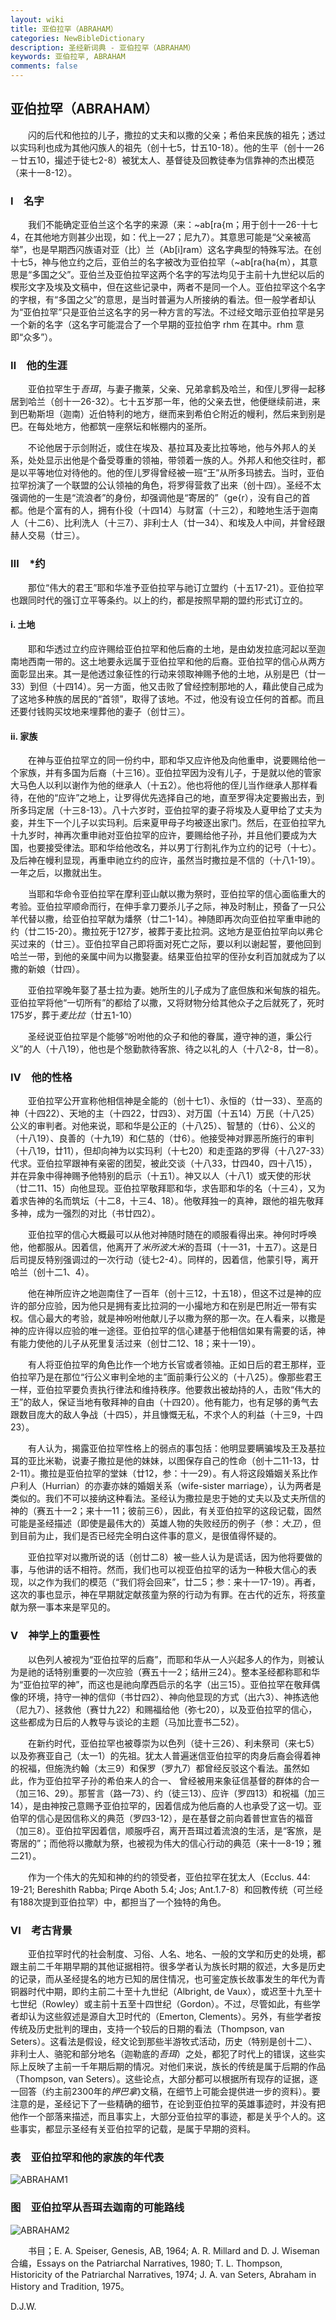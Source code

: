 ```yaml
---
layout: wiki
title: 亚伯拉罕（ABRAHAM）
categories: NewBibleDictionary
description: 圣经新词典 - 亚伯拉罕（ABRAHAM）
keywords: 亚伯拉罕, ABRAHAM
comments: false
---
```


## 亚伯拉罕（ABRAHAM）

　　闪的后代和他拉的儿子，撒拉的丈夫和以撒的父亲；希伯来民族的祖先；透过以实玛利也成为其他闪族人的祖先（创十七5，廿五10-18）。他的生平（创十一26－廿五10，撮述于徒七2-8）被犹太人、基督徒及回教徒奉为信靠神的杰出模范（来十一8-12）。

### Ⅰ　名字

　　我们不能确定亚伯兰这个名字的来源（来：~ab[ra{m；用于创十一26-十七4，在其他地方则甚少出现，如：代上一27；尼九7）。其意思可能是“父亲被高举”，也是早期西闪族语对亚（比）兰（Ab[i]ram）这名字典型的特殊写法。在创十七5，神与他立约之后，亚伯兰的名字被改为亚伯拉罕（~ab[ra{ha{m），其意思是“多国之父”。亚伯兰及亚伯拉罕这两个名字的写法均见于主前十九世纪以后的楔形文字及埃及文稿中，但在这些记录中，两者不是同一个人。亚伯拉罕这个名字的字根，有“多国之父”的意思，是当时普遍为人所接纳的看法。但一般学者却认为“亚伯拉罕”只是亚伯兰这名字的另一种方言的写法。不过经文暗示亚伯拉罕是另一个新的名字（这名字可能混合了一个早期的亚拉伯字 rhm 在其中。rhm 意即“众多”）。

### Ⅱ　他的生涯

　　亚伯拉罕生于*吾珥*，与妻子撒莱，父亲、兄弟拿鹤及哈兰，和侄儿罗得一起移居到哈兰（创十一26-32）。七十五岁那一年，他的父亲去世，他便继续前进，来到巴勒斯坦（迦南）近伯特利的地方，继而来到希伯仑附近的幔利，然后来到别是巴。在每处地方，他都筑一座祭坛和帐棚内的圣所。

　　不论他居于示剑附近，或住在埃及、基拉耳及麦比拉等地，他与外邦人的关系，处处显示出他是个备受尊重的领袖，带领着一族的人。外邦人和他交往时，都是以平等地位对待他的。他的侄儿罗得曾经被一班“王”从所多玛掳去。当时，亚伯拉罕扮演了一个联盟的公认领袖的角色，将罗得营救了出来（创十四）。圣经不太强调他的一生是“流浪者”的身份，却强调他是“寄居的”（ge{r），没有自己的首都。他是个富有的人，拥有仆役（十四14）与财富（十三2），和睦地生活于迦南人（十二6）、比利洗人（十三7）、非利士人（廿一34）、和埃及人中间，并曾经跟赫人交易（廿三）。

### Ⅲ　*约

　　那位“伟大的君王”耶和华准予亚伯拉罕与祂订立盟约（十五17-21）。亚伯拉罕也跟同时代的强订立平等条约。以上的约，都是按照早期的盟约形式订立的。

#### i. 土地

　　耶和华透过立约应许赐给亚伯拉罕和他后裔的土地，是由幼发拉底河起以至迦南地西南一带的。这土地要永远属于亚伯拉罕和他的后裔。亚伯拉罕的信心从两方面彰显出来。其一是他透过象征性的行动来领取神赐予他的土地，从别是巴（廿一33）到但（十四14）。另一方面，他又击败了曾经控制那地的人，藉此使自己成为了这地多种族的居民的“首领”，取得了该地。不过，他没有设立任何的首都。而且还要付钱购买坟地来埋葬他的妻子（创廿三）。

#### ii. 家族

　　在神与亚伯拉罕立的同一份约中，耶和华又应许他及向他重申，说要赐给他一个家族，并有多国为后裔（十三16）。亚伯拉罕因为没有儿子，于是就以他的管家大马色人以利以谢作为他的继承人（十五2）。他也将他的侄儿当作继承人那样看待，在他的“应许”之地上，让罗得优先选择自己的地，直至罗得决定要搬出去，到所多玛定居（十三8-13）。八十六岁时，亚伯拉罕的妻子将埃及人夏甲给了丈夫为妾，并生下一个儿子以实玛利。后来夏甲母子均被逐出家门。然后，在亚伯拉罕九十九岁时，神再次重申祂对亚伯拉罕的应许，要赐给他子孙，并且他们要成为大国，也要接受律法。耶和华给他改名，并以男丁行割礼作为立约的记号（十七）。及后神在幔利显现，再重申祂立约的应许，虽然当时撒拉是不信的（十八1-19）。一年之后，以撒就出生。

　　当耶和华命令亚伯拉罕在摩利亚山献以撒为祭时，亚伯拉罕的信心面临重大的考验。亚伯拉罕顺命而行，在伸手拿刀要杀儿子之际，神及时制止，预备了一只公羊代替以撒，给亚伯拉罕献为燔祭（廿二1-14）。神随即再次向亚伯拉罕重申祂的约（廿二15-20）。撒拉死于127岁，被葬于麦比拉洞。这地方是亚伯拉罕向以弗仑买过来的（廿三）。亚伯拉罕自己即将面对死亡之际，要以利以谢起誓，要他回到哈兰一带，到他的亲属中间为以撒娶妻。结果亚伯拉罕的侄孙女利百加就成为了以撒的新娘（廿四）。

　　亚伯拉罕晚年娶了基士拉为妻。她所生的儿子成为了底但族和米甸族的祖先。亚伯拉罕将他“一切所有”的都给了以撒，又将财物分给其他众子之后就死了，死时175岁，葬于*麦比拉*（廿五1-10）

　　圣经说亚伯拉罕是个能够“吩咐他的众子和他的眷属，遵守神的道，秉公行义”的人（十八19），他也是个慇勤款待客旅、待之以礼的人（十八2-8，廿一8）。

### Ⅳ　他的性格

　　亚伯拉罕公开宣称他相信神是全能的（创十七1）、永恒的（廿一33）、至高的神（十四22）、天地的主（十四22，廿四3）、对万国（十五14）万民（十八25）公义的审判者。对他来说，耶和华是公正的（十八25）、智慧的（廿6）、公义的（十八19）、良善的（十九19）和仁慈的（廿6）。他接受神对罪恶所施行的审判（十八19，廿11），但却向神为以实玛利（十七20）和走歪路的罗得（十八27-33）代求。亚伯拉罕跟神有亲密的团契，被此交谈（十八33，廿四40，四十八15），并在异象中得神赐予他特别的启示（十五1）。神又以人（十八1）或天使的形状（廿二11、15）向他显现。亚伯拉罕敬拜耶和华，求告耶和华的名（十三4），又为着求告神的名而筑坛（十二8，十三4、18）。他敬拜独一的真神，跟他的祖先敬拜多神，成为一强烈的对比（书廿四2）。

　　亚伯拉罕的信心大概最可以从他对神随时随在的顺服看得出来。神何时呼唤他，他都服从。因着信，他离开了*米所波大米*的吾珥（十一31，十五7）。这是日后司提反特别强调过的一次行动（徒七2-4）。同样的，因着信，他蒙引导，离开哈兰（创十二1、4）。

　　他在神所应许之地迦南住了一百年（创十三12，十五18），但这不过是神的应许的部分应验，因为他只是拥有麦比拉洞的一小撮地方和在别是巴附近一带有实权。信心最大的考验，就是神吩咐他献儿子以撒为祭的那一次。在人看来，以撒是神的应许得以应验的唯一途径。亚伯拉罕的信心建基于他相信如果有需要的话，神有能力使他的儿子从死里复活过来（创廿二12、18；来十一19）。

　　有人将亚伯拉罕的角色比作一个地方长官或者领袖。正如日后的君王那样，亚伯拉罕乃是在那位“行公义审判全地的主”面前秉行公义的（十八25）。像那些君王一样，亚伯拉罕要负责执行律法和维持秩序。他要救出被劫持的人，击败“伟大的王”的敌人，保证当地有敬拜神的自由（十四20）。他有能力，也有足够的勇气去跟数目庞大的敌人争战（十四5），并且慷慨无私，不求个人的利益（十三9，十四23）。

　　有人认为，揭露亚伯拉罕性格上的弱点的事包括：他明显要瞒骗埃及王及基拉耳的亚比米勒，说妻子撒拉是他的妹妹，以图保存自己的性命（创十二11-13，廿2-11）。撒拉是亚伯拉罕的堂妹（廿12，参：十一29）。有人将这段婚姻关系比作户利人（Hurrian）的亦妻亦妹的婚姻关系（wife-sister marriage），认为两者是类似的。我们不可以接纳这种看法。圣经认为撒拉是忠于她的丈夫以及丈夫所信的神的（赛五十一2；来十一11；彼前三6），因此，有关亚伯拉罕的这段记载，固然可能是圣经描述（即使是最伟大的）英雄人物的失败经历的例子（参：*大卫*），但到目前为止，我们是否已经完全明白这件事的意义，是很值得怀疑的。

　　亚伯拉罕对以撒所说的话（创廿二8）被一些人认为是谎话，因为他将要做的事，与他讲的话不相符。然而，我们也可以视亚伯拉罕的话为一种极大信心的表现，以之作为我们的模范（“我们将会回来”，廿二5；参：来十一17-19）。再者，这次的事也显示，神在早期就定献孩童为祭的行动为有罪。在古代的近东，将孩童献为祭一事本来是罕见的。

### Ⅴ　神学上的重要性

　　以色列人被视为“亚伯拉罕的后裔”，而耶和华从一人兴起多人的作为，则被认为是祂的话特别重要的一次应验（赛五十一2；结卅三24）。整本圣经都称耶和华为“亚伯拉罕的神”，而这也是祂向摩西启示的名字（出三15）。亚伯拉罕在敬拜偶像的环境，持守一神的信仰（书廿四2）、神向他显现的方式（出六3）、神拣选他（尼九7）、拯救他（赛廿九22）和赐福给他（弥七20），以及亚伯拉罕的信心，这些都成为日后的人教导与谈论的主题（马加比壹书二52）。

　　在新约时代，亚伯拉罕也被尊崇为以色列（徒十三26）、利未祭司（来七5）以及弥赛亚自己（太一1）的先祖。犹太人普遍迷信亚伯拉罕的肉身后裔会得着神的祝福，但施洗约翰（太三9）和保罗（罗九7）都曾经反驳这个看法。虽然如此，作为亚伯拉罕子孙的希伯来人的合一、 曾经被用来象征信基督的群体的合一（加三16、29）。那誓言（路一73）、约（徒三13）、应许（罗四13）和祝福（加三14），是由神按己意赐予亚伯拉罕的，因着信成为他后裔的人也承受了这一切。亚伯罕的信心是因信称义的典范（罗四3-12），是在基督之前向着普世宣告的福音（加三8）。亚伯拉罕因着信，顺服呼召，离开吾珥过着流浪的生活，是“客旅，是寄居的”；而他将以撒献为祭，也被视为伟大的信心行动的典范（来十一8-19；雅二21）。

　　作为一个伟大的先知和神的约的领受者，亚伯拉罕在犹太人（Ecclus. 44: 19-21; Bereshith Rabba; Pirqe Aboth 5.4; Jos; Ant.1.7-8）和回教传统（可兰经有188次提到亚伯拉罕）中，都担当了一个独特的角色。

### Ⅵ　考古背景

　　亚伯拉罕时代的社会制度、习俗、人名、地名、一般的文学和历史的处境，都跟主前二千年期早期的其他证据相符。很多学者认为族长时期的叙述，大多是历史的记录，而从圣经提名的地方已知的居住情况，也可鉴定族长故事发生的年代为青铜器时代中期，即约主前二十至十九世纪（Albright, de Vaux），或迟至十九至十七世纪（Rowley）或主前十五至十四世纪（Gordon）。不过，尽管如此，有些学者却认为这些叙述是源自大卫时代的（Emerton, Clements）。另外，有些学者按传统及历史批判的理由，支持一个较后的日期的看法（Thompson, van Seters）。这看法是假设，经文论到那些半游牧式活动，历史（特别是创十二）、非利士人、骆驼和部分地名（迦勒底的*吾珥*）之处，都犯了时代上的错误，这些实际上反映了主前一千年期后期的情况。对他们来说，族长的传统是属于后期的作品（Thompson, van Seters）。这些论点，大部分都可以根据所有现存的证据，逐一回答（约主前2300年的*押巴拿*}文稿，在细节上可能会提供进一步的资料）。要注意的是，圣经记下了一些精确的细节，在论到亚伯拉罕的英雄事迹时，并没有把他作一个部落来描述，而且事实上，大部分亚伯拉罕的事迹，都是关乎个人的。这些事实，都显示圣经有关亚伯拉罕的记载，是属于早期的资料。

### 表　亚伯拉罕和他的家族的年代表

![ABRAHAM1](/images/wiki/NewBibleDictionary/a/ABRAHAM1.gif)

### 图　亚伯拉罕从吾珥去迦南的可能路线

![ABRAHAM2](/images/wiki/NewBibleDictionary/a/ABRAHAM2.gif)

　　书目；E. A. Speiser, Genesis, AB, 1964; A. R. Millard and D. J. Wiseman 合编，Essays on the Patriarchal Narratives, 1980; T. L. Thompson, Historicity of the Patriarchal Narratives, 1974; J. A. van Seters, Abraham in History and Tradition, 1975。

D.J.W.
